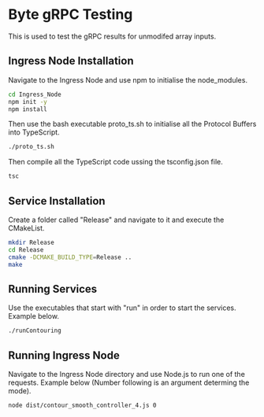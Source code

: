 # Byte gRPC Testing

This is used to test the gRPC results for unmodifed array inputs.

## Ingress Node Installation

Navigate to the Ingress Node and use npm to initialise the node_modules.

```bash
cd Ingress_Node
npm init -y
npm install
```

Then use the bash executable proto_ts.sh to initialise all the Protocol Buffers into TypeScript.

```bash
./proto_ts.sh
```

Then compile all the TypeScript code ussing the tsconfig.json file.

```bash
tsc
```

## Service Installation

Create a folder called "Release" and navigate to it and execute the CMakeList.

```bash
mkdir Release
cd Release
cmake -DCMAKE_BUILD_TYPE=Release ..
make
```

## Running Services 

Use the executables that start with "run" in order to start the services. Example below.

```bash
./runContouring
```

## Running Ingress Node

Navigate to the Ingress Node directory and use Node.js to run one of the requests. Example below (Number following is an argument determing the mode).

```bash
node dist/contour_smooth_controller_4.js 0
```